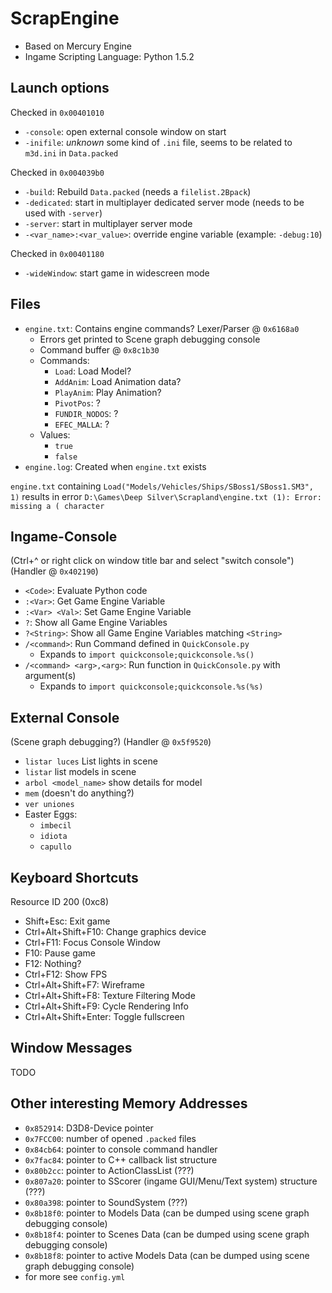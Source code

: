 # ScrapEngine

- Based on Mercury Engine
- Ingame Scripting Language: Python 1.5.2

## Launch options

Checked in `0x00401010`

- `-console`: open external console window on start
- `-inifile`: *unknown* some kind of `.ini` file, seems to be related to `m3d.ini` in `Data.packed`

Checked in `0x004039b0`

- `-build`: Rebuild `Data.packed` (needs a `filelist.2Bpack`)
- `-dedicated`: start in multiplayer dedicated server mode (needs to be used with `-server`)
- `-server`: start in multiplayer server mode
- `-<var_name>:<var_value>`: override engine variable (example: `-debug:10`)

Checked in `0x00401180`

- `-wideWindow`: start game in widescreen mode

## Files

- `engine.txt`: Contains engine commands? Lexer/Parser @ `0x6168a0`
  - Errors get printed to Scene graph debugging console
  - Command buffer @ `0x8c1b30`
  - Commands:
    - `Load`: Load Model?
    - `AddAnim`: Load Animation data?
    - `PlayAnim`: Play Animation?
    - `PivotPos`: ?
    - `FUNDIR_NODOS`: ?
    - `EFEC_MALLA`: ?
  - Values:
    - `true`
    - `false`
- `engine.log`: Created when `engine.txt` exists

`engine.txt` containing `Load("Models/Vehicles/Ships/SBoss1/SBoss1.SM3", 1)` results in error `D:\Games\Deep Silver\Scrapland\engine.txt (1): Error: missing a ( character`

## Ingame-Console

(Ctrl+\^ or right click on window title bar and select "switch console") (Handler @ `0x402190`)

- `<Code>`: Evaluate Python code
- `:<Var>`: Get Game Engine Variable
- `:<Var> <Val>`: Set Game Engine Variable
- `?`: Show all Game Engine Variables
- `?<String>`: Show all Game Engine Variables matching `<String>`
- `/<command>`: Run Command defined in `QuickConsole.py`
  - Expands to `import quickconsole;quickconsole.%s()`
- `/<command> <arg>,<arg>`: Run function in `QuickConsole.py` with argument(s)
  - Expands to `import quickconsole;quickconsole.%s(%s)`

## External Console

(Scene graph debugging?) (Handler @ `0x5f9520`)

- `listar luces` List lights in scene
- `listar` list models in scene
- `arbol <model_name>` show details for model
- `mem` (doesn't do anything?)
- `ver uniones`
- Easter Eggs:
  - `imbecil`
  - `idiota`
  - `capullo`

## Keyboard Shortcuts

Resource ID 200 (0xc8)

- Shift+Esc: Exit game
- Ctrl+Alt+Shift+F10: Change graphics device
- Ctrl+F11: Focus Console Window
- F10: Pause game
- F12: Nothing?
- Ctrl+F12: Show FPS
- Ctrl+Alt+Shift+F7: Wireframe
- Ctrl+Alt+Shift+F8: Texture Filtering Mode
- Ctrl+Alt+Shift+F9: Cycle Rendering Info
- Ctrl+Alt+Shift+Enter: Toggle fullscreen

## Window Messages

TODO

## Other interesting Memory Addresses

- `0x852914`: D3D8-Device pointer
- `0x7FCC00`: number of opened `.packed` files
- `0x84cb64`: pointer to console command handler
- `0x7fac84`: pointer to C++ callback list structure
- `0x80b2cc`: pointer to ActionClassList (???)
- `0x807a20`: pointer to SScorer (ingame GUI/Menu/Text system) structure (???)
- `0x80a398`: pointer to SoundSystem (???)
- `0x8b18f0`: pointer to Models Data (can be dumped using scene graph debugging console)
- `0x8b18f4`: pointer to Scenes Data (can be dumped using scene graph debugging console)
- `0x8b18f8`: pointer to active Models Data (can be dumped using scene graph debugging console)
- for more see `config.yml`
